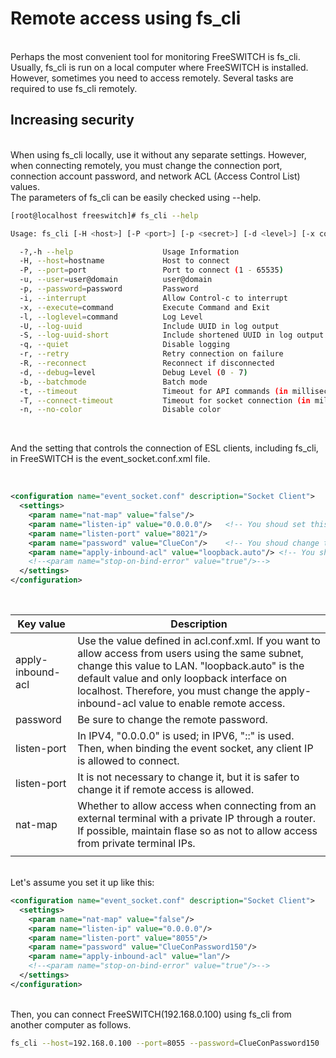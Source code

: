 # Remote access using fs_cli

<br>
Perhaps the most convenient tool for monitoring FreeSWITCH is fs_cli. Usually, fs_cli is run on a local computer where FreeSWITCH is installed. However, sometimes you need to access remotely. Several tasks are required to use fs_cli remotely.



<br>

## Increasing security

<br>
When using fs_cli locally, use it without any separate settings. However, when connecting remotely, you must change the connection port, connection account password, and network ACL (Access Control List) values.

<br>
The parameters of fs_cli can be easily checked using --help.
<br>

```bash
[root@localhost freeswitch]# fs_cli --help

Usage: fs_cli [-H <host>] [-P <port>] [-p <secret>] [-d <level>] [-x command] [-t <timeout_ms>] [profile]

  -?,-h --help                    Usage Information
  -H, --host=hostname             Host to connect
  -P, --port=port                 Port to connect (1 - 65535)
  -u, --user=user@domain          user@domain
  -p, --password=password         Password
  -i, --interrupt                 Allow Control-c to interrupt
  -x, --execute=command           Execute Command and Exit
  -l, --loglevel=command          Log Level
  -U, --log-uuid                  Include UUID in log output
  -S, --log-uuid-short            Include shortened UUID in log output
  -q, --quiet                     Disable logging
  -r, --retry                     Retry connection on failure
  -R, --reconnect                 Reconnect if disconnected
  -d, --debug=level               Debug Level (0 - 7)
  -b, --batchmode                 Batch mode
  -t, --timeout                   Timeout for API commands (in milliseconds)
  -T, --connect-timeout           Timeout for socket connection (in milliseconds)
  -n, --no-color                  Disable color

```
<br>

And the setting that controls the connection of ESL clients, including fs_cli, in FreeSWITCH is the event_socket.conf.xml file.

<br>

```xml
<configuration name="event_socket.conf" description="Socket Client">
  <settings>
    <param name="nat-map" value="false"/>
    <param name="listen-ip" value="0.0.0.0"/>   <!-- You shoud set this value as 0.0.0.0 for IPV4-->
    <param name="listen-port" value="8021"/>
    <param name="password" value="ClueCon"/>    <!-- You shoud change this value-->
    <param name="apply-inbound-acl" value="loopback.auto"/> <!-- You shoud change this value-->
    <!--<param name="stop-on-bind-error" value="true"/>-->
  </settings>
</configuration>
```

<br>

|Key value|Description|
|------|---|
|apply-inbound-acl|Use the value defined in acl.conf.xml. If you want to allow access from users using the same subnet, change this value to LAN. "loopback.auto" is the default value and only loopback interface on localhost. Therefore, you must change the apply-inbound-acl value to enable remote access.|
|password|Be sure to change the remote password.|
|listen-port|In IPV4, "0.0.0.0" is used; in IPV6, "::" is used. Then, when binding the event socket, any client IP is allowed to connect.|
|listen-port|It is not necessary to change it, but it is safer to change it if remote access is allowed.|
|nat-map|Whether to allow access when connecting from an external terminal with a private IP through a router. If possible, maintain flase so as not to allow access from private terminal IPs.|
|||


<br>
Let's assume you set it up like this:
<br>

```xml
<configuration name="event_socket.conf" description="Socket Client">
  <settings>
    <param name="nat-map" value="false"/>
    <param name="listen-ip" value="0.0.0.0"/>   
    <param name="listen-port" value="8055"/>
    <param name="password" value="ClueConPassword150"/>    
    <param name="apply-inbound-acl" value="lan"/> 
    <!--<param name="stop-on-bind-error" value="true"/>-->
  </settings>
</configuration>
```

<br>
Then, you can connect FreeSWITCH(192.168.0.100) using fs_cli from another computer as follows.

<br>


```bash
fs_cli --host=192.168.0.100 --port=8055 --password=ClueConPassword150
```
